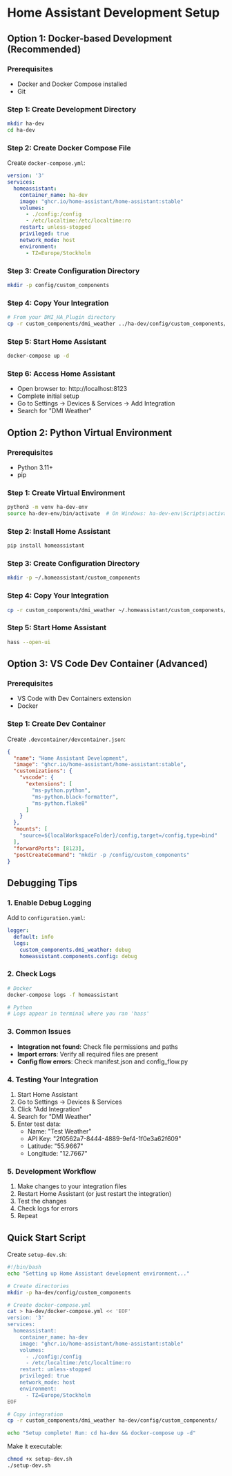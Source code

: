 # Home Assistant Development Setup

## Option 1: Docker-based Development (Recommended)

### Prerequisites
- Docker and Docker Compose installed
- Git

### Step 1: Create Development Directory
```bash
mkdir ha-dev
cd ha-dev
```

### Step 2: Create Docker Compose File
Create `docker-compose.yml`:

```yaml
version: '3'
services:
  homeassistant:
    container_name: ha-dev
    image: "ghcr.io/home-assistant/home-assistant:stable"
    volumes:
      - ./config:/config
      - /etc/localtime:/etc/localtime:ro
    restart: unless-stopped
    privileged: true
    network_mode: host
    environment:
      - TZ=Europe/Stockholm
```

### Step 3: Create Configuration Directory
```bash
mkdir -p config/custom_components
```

### Step 4: Copy Your Integration
```bash
# From your DMI_HA_Plugin directory
cp -r custom_components/dmi_weather ../ha-dev/config/custom_components/
```

### Step 5: Start Home Assistant
```bash
docker-compose up -d
```

### Step 6: Access Home Assistant
- Open browser to: http://localhost:8123
- Complete initial setup
- Go to Settings → Devices & Services → Add Integration
- Search for "DMI Weather"

## Option 2: Python Virtual Environment

### Prerequisites
- Python 3.11+
- pip

### Step 1: Create Virtual Environment
```bash
python3 -m venv ha-dev-env
source ha-dev-env/bin/activate  # On Windows: ha-dev-env\Scripts\activate
```

### Step 2: Install Home Assistant
```bash
pip install homeassistant
```

### Step 3: Create Configuration Directory
```bash
mkdir -p ~/.homeassistant/custom_components
```

### Step 4: Copy Your Integration
```bash
cp -r custom_components/dmi_weather ~/.homeassistant/custom_components/
```

### Step 5: Start Home Assistant
```bash
hass --open-ui
```

## Option 3: VS Code Dev Container (Advanced)

### Prerequisites
- VS Code with Dev Containers extension
- Docker

### Step 1: Create Dev Container
Create `.devcontainer/devcontainer.json`:

```json
{
  "name": "Home Assistant Development",
  "image": "ghcr.io/home-assistant/home-assistant:stable",
  "customizations": {
    "vscode": {
      "extensions": [
        "ms-python.python",
        "ms-python.black-formatter",
        "ms-python.flake8"
      ]
    }
  },
  "mounts": [
    "source=${localWorkspaceFolder}/config,target=/config,type=bind"
  ],
  "forwardPorts": [8123],
  "postCreateCommand": "mkdir -p /config/custom_components"
}
```

## Debugging Tips

### 1. Enable Debug Logging
Add to `configuration.yaml`:
```yaml
logger:
  default: info
  logs:
    custom_components.dmi_weather: debug
    homeassistant.components.config: debug
```

### 2. Check Logs
```bash
# Docker
docker-compose logs -f homeassistant

# Python
# Logs appear in terminal where you ran 'hass'
```

### 3. Common Issues
- **Integration not found**: Check file permissions and paths
- **Import errors**: Verify all required files are present
- **Config flow errors**: Check manifest.json and config_flow.py

### 4. Testing Your Integration
1. Start Home Assistant
2. Go to Settings → Devices & Services
3. Click "Add Integration"
4. Search for "DMI Weather"
5. Enter test data:
   - Name: "Test Weather"
   - API Key: "2f0562a7-8444-4889-9ef4-1f0e3a62f609"
   - Latitude: "55.9667"
   - Longitude: "12.7667"

### 5. Development Workflow
1. Make changes to your integration files
2. Restart Home Assistant (or just restart the integration)
3. Test the changes
4. Check logs for errors
5. Repeat

## Quick Start Script

Create `setup-dev.sh`:
```bash
#!/bin/bash
echo "Setting up Home Assistant development environment..."

# Create directories
mkdir -p ha-dev/config/custom_components

# Create docker-compose.yml
cat > ha-dev/docker-compose.yml << 'EOF'
version: '3'
services:
  homeassistant:
    container_name: ha-dev
    image: "ghcr.io/home-assistant/home-assistant:stable"
    volumes:
      - ./config:/config
      - /etc/localtime:/etc/localtime:ro
    restart: unless-stopped
    privileged: true
    network_mode: host
    environment:
      - TZ=Europe/Stockholm
EOF

# Copy integration
cp -r custom_components/dmi_weather ha-dev/config/custom_components/

echo "Setup complete! Run: cd ha-dev && docker-compose up -d"
```

Make it executable:
```bash
chmod +x setup-dev.sh
./setup-dev.sh
```
